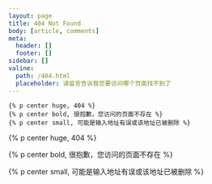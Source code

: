 ```yaml
---
layout: page
title: 404 Not Found
body: [article, comments]
meta:
  header: []
  footer: []
sidebar: []
valine:
  path: /404.html
  placeholder: 请留言告诉我您要访问哪个页面找不到了
---
```


```
{% p center huge, 404 %}
{% p center bold, 很抱歉，您访问的页面不存在 %}
{% p center small, 可能是输入地址有误或该地址已被删除 %}
```

{% p center huge, 404 %}

{% p center bold, 很抱歉，您访问的页面不存在 %}

{% p center small, 可能是输入地址有误或该地址已被删除 %}